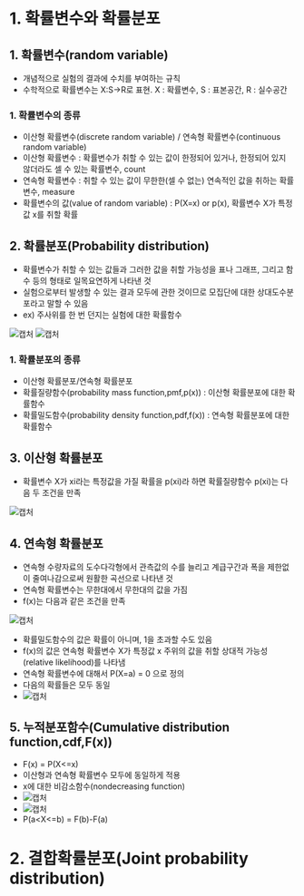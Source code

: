 # 1. 확률변수와 확률분포

## 1. 확률변수(random variable)

- 개념적으로 실험의 결과에 수치를 부여하는 규칙
- 수학적으로 확률변수는 X:S->R로 표현. X : 확률변수, S : 표본공간, R : 실수공간

### 1. 확률변수의 종류
- 이산형 확률변수(discrete random variable) / 연속형 확률변수(continuous random variable)
- 이산형 확률변수 : 확률변수가 취할 수 있는 값이 한정되어 있거나, 한정되어 있지 않더라도 셀 수 있는 확률변수, count
- 연속형 확률변수 : 취할 수 있는 값이 무한한(셀 수 없는) 연속적인 값을 취하는 확률변수, measure
- 확률변수의 값(value of random variable) : P(X=x) or p(x), 확률변수 X가 특정값 x를 취할 확률

## 2. 확률분포(Probability distribution)
- 확률변수가 취할 수 있는 값들과 그러한 값을 취할 가능성을 표나 그래프, 그리고 함수 등의 형태로 일목요연하게 나타낸 것
- 실험으로부터 발생할 수 있는 결과 모두에 관한 것이므로 모집단에 대한 상대도수분포라고 말할 수 있음
- ex) 주사위를 한 번 던지는 실험에 대한 확률함수

![캡처](https://user-images.githubusercontent.com/80622859/181433302-13f0cea2-de5d-4999-9a1c-8a8d20692083.PNG)
![캡처](https://user-images.githubusercontent.com/80622859/181433351-7a64e008-8e69-4535-a9db-176b8749c749.PNG)

### 1. 확률분포의 종류
- 이산형 확률분포/연속형 확률분포
- 확률질량함수(probability mass function,pmf,p(x)) : 이산형 확률분포에 대한 확률함수
- 확률밀도함수(probability density function,pdf,f(x)) : 연속형 확률분포에 대한 확률함수

## 3. 이산형 확률분포
- 확률변수 X가 xi라는 특정값을 가질 확률을 p(xi)라 하면 확률질량함수 p(xi)는 다음 두 조건을 만족

![캡처](https://user-images.githubusercontent.com/80622859/181433813-f6135a69-6edc-4e97-b415-ec29b711158f.PNG)

## 4. 연속형 확률분포
- 연속형 수량자료의 도수다각형에서 관측값의 수를 늘리고 계급구간과 폭을 제한없이 줄여나감으로써 원활한 곡선으로 나타낸 것
- 연속형 확률변수는 무한대에서 무한대의 값을 가짐
- f(x)는 다음과 같은 조건을 만족

![캡처](https://user-images.githubusercontent.com/80622859/181434072-a2989128-0a26-4c13-aba5-1f46ab86d28c.PNG)

- 확률밀도함수의 값은 확률이 아니며, 1을 초과할 수도 있음
- f(x)의 값은 연속형 확률변수 X가 특정값 x 주위의 값을 취할 상대적 가능성(relative likelihood)를 나타냄
- 연속형 확률변수에 대해서 P(X=a) = 0 으로 정의
- 다음의 확률들은 모두 동일
- ![캡처](https://user-images.githubusercontent.com/80622859/181434517-5eed31f3-2c50-4739-9d3a-66d1e006610e.PNG)

## 5. 누적분포함수(Cumulative distribution function,cdf,F(x))
- F(x) = P(X<=x)
- 이산형과 연속형 확률변수 모두에 동일하게 적용
- x에 대한 비감소함수(nondecreasing function)
- ![캡처](https://user-images.githubusercontent.com/80622859/181434854-d2aee04a-5faf-4b10-a015-f87f8b566792.PNG)
- ![캡처](https://user-images.githubusercontent.com/80622859/181434891-eea39321-adb8-48b6-ab96-422c9224c27b.PNG)
- P(a<X<=b) = F(b)-F(a)

# 2. 결합확률분포(Joint probability distribution)



